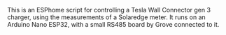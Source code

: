 This is an ESPhome script for controlling a Tesla Wall Connector gen 3 charger, using the measurements of a Solaredge meter.
It runs on an Arduino Nano ESP32, with a small RS485 board by Grove connected to it.
